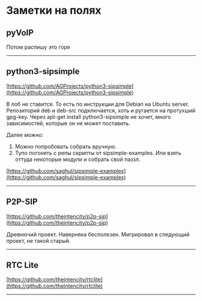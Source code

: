 # Заметки на полях #

## pyVoIP ##

Потом распишу это горе

----

## python3-sipsimple ##

[https://github.com/AGProjects/python3-sipsimple](https://github.com/AGProjects/python3-sipsimple)

В лоб не ставится. То есть по инструкции для Debian на Ubuntu server.
Репозиторий deb и deb-src подключается, хоть и ругается на протухший gpg-key.
Через apt-get install python3-sipsimple не хочет, много зависимостей, которые он
не может поставить.

Далее можно:

1. Можно попробовать собрать вручную.
2. Тупо погонять с репы скрипты от sipsimple-examples. Или взять оттуда
некоторые модули и собрать свой паззл.

[https://github.com/saghul/sipsimple-examples](https://github.com/saghul/sipsimple-examples)

----

## P2P-SIP ##

[https://github.com/theintencity/p2p-sip](https://github.com/theintencity/p2p-sip)

Древнючий проект. Наверняка бесполезен. Мигрировал в следующий проект, не такой
старый.

----

## RTC Lite ##

[https://github.com/theintencity/rtclite](https://github.com/theintencity/rtclite)

----

